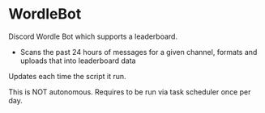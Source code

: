 # WordleBot

Discord Wordle Bot which supports a leaderboard.

- Scans the past 24 hours of messages for a given channel, formats and uploads that into leaderboard data

Updates each time the script it run.

This is NOT autonomous. Requires to be run via task scheduler once per day.
